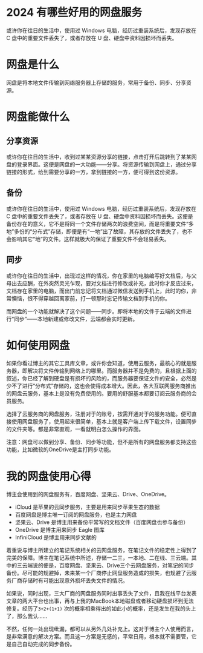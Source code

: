 # 2024 有哪些好用的网盘服务



或许你在往日的生活中，使用过 Windows 电脑，经历过重装系统后，发现存放在 C 盘中的重要文件丢失了，或者存放在 U 盘、硬盘中资料因损坏而丢失。

# 网盘是什么

网盘是将本地文件传输到网络服务器上存储的服务，常用于备份、同步、分享资源。

# 网盘能做什么

## 分享资源

或许你在往日的生活中，收到过某某资源分享的链接，点击打开后跳转到了某某网盘的登录界面。这便是网盘的一大功能——分享。将资源传输到网盘上，通过分享链接的形式，给到需要分享的一方，拿到链接的一方，便可得到这份资源。

## 备份

或许你在往日的生活中，使用过 Windows 电脑，经历过重装系统后，发现存放在 C 盘中的重要文件丢失了，或者存放在 U 盘、硬盘中资料因损坏而丢失。这便是备份存在的意义，它不是将同一个文件存储两次的浪费空间，而是将重要文件“多地”多份的“分布式”存储，即便是有“一地”出了故障，其存放的文件丢失了，也不会影响其它“地”的文件。这样就极大的保证了重要文件不会轻易丢失。

## 同步

或许你在往日的生活中，出现过这样的情况，你在家里的电脑编写好文档后，与父母出去应酬，在外突然灵光乍现，要对文档进行修改或补充，此时你才反应过来，文档存在家里的电脑，而出门前忘记将文档通过微信发送到手机上，此时的你，非常懊恼，恨不得穿越回离家前，打一顿那时忘记传输文档到手机的你。

而网盘的一个功能就解决了这个问题——同步。即将本地的文件于云端的文件进行“同步”——本地新建或修改文件，云端都会实时更新。

# 如何使用网盘

如果你看过博主的其它工具库文章，或许你会知道，使用云服务，最核心的就是服务器，即解决将文件传输到网络上的哪里。而服务器并不是免费的，且根据上面的叙述，你已经了解到硬盘是有损坏的风险的，而服务器要保证文件的安全，必然是少不了进行“分布式”存储的，这也会使得成本增大。因此，各大互联网服务商推出的网盘云服务，基本上是没有免费使用的。要用的舒服基本都要订阅云服务商的会员服务。

选择了云服务商的网盘服务，注册对于的账号，按需开通对于的服务功能。便可直接使用网盘服务了，使用起来很简单，基本上就是客户端上传下载文件，设置同步的文件夹等。都是非常直观，一看就明白怎么操作的界面。

注意：网盘可以做到分享、备份、同步等功能，但不是所有的网盘服务都支持这些功能，比如微软的OneDrive是主打同步功能。

# 我的网盘使用心得

博主会使用到的网盘服务有，百度网盘、坚果云、Drive、OneDrive。

- iCloud 是苹果的云同步服务，主要是用来同步苹果生态的数据
- 百度网盘是博主唯一订阅的网盘服务，也是主力网盘
- 坚果云、Drive 是博主用来备份平常写的文档文件（百度网盘也参与备份）
- OneDrive 是博主用来同步 Eagle 图库
- InfiniCloud 是博主用来同步文献的

着重说与博主所建立的笔记系统相关的云网盘服务，在笔记文件的稳定性上得到了完美的保障。博主在笔记系统中所述，存储一二三，一本地、二在线、三云端。其中的三云端说的便是，百度网盘、坚果云、Drive三个云网盘服务，对笔记的同步备份。尽可能的规避掉，未来某一个厂商停止网盘服务造成的损失，也规避了云服务厂商存储时有可能出现意外损坏丢失文件的情况。

如果说，同时出现，三大厂商的网盘服务同时出事丢失了文件，且我在线平台发表文章的两大平台也出事，再与上我的MacBook本地磁盘或者移动硬盘损坏到无法修复。经历了`3+2+(1+1)` 次的概率相乘得出的如此小的概率，还是发生在我的头上了，那么我认……

不然，任何一处出现纰漏，都可以从另外几处补充上。这对于博主个人使用而言，是非常满意的解决方案。而且这一方案是无感的，平常日用，根本就不需要管，它是自己自动完成的同步备份。
